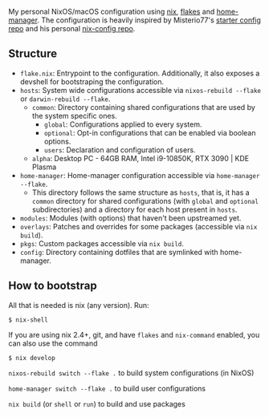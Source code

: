My personal NixOS/macOS configuration using [nix](https://nixos.org),
[flakes](https://nixos.wiki/wiki/Flakes) and
[home-manager](https://nixos.wiki/wiki/Home_Manager). The configuration is
heavily inspired by Misterio77's [starter config
repo](https://github.com/Misterio77/nix-starter-config) and his personal
[nix-config repo](https://github.com/Misterio77/nix-config/tree/main).

## Structure

- `flake.nix`: Entrypoint to the configuration. Additionally, it also exposes a
  devshell for bootstraping the configuration.
- `hosts`: System wide configurations accessible via `nixos-rebuild --flake` or
  `darwin-rebuild --flake`.
  - `common`: Directory containing shared configurations that are used by the
    system specific ones.
    - `global`: Configurations applied to every system.
    - `optional`: Opt-in configurations that can be enabled via boolean options.
    - `users`: Declaration and configuration of users.
  - `alpha`: Desktop PC - 64GB RAM, Intel i9-10850K, RTX 3090 | KDE Plasma
- `home-manager`: Home-manager configuration accessible via `home-manager --flake`.
  - This directory follows the same structure as `hosts`, that is, it has a
    `common` directory for shared configurations (with `global` and `optional`
    subdirectories) and a directory for each host present in `hosts`.
- `modules`: Modules (with options) that haven't been upstreamed yet.
- `overlays`: Patches and overrides for some packages (accessible via `nix
  build`).
- `pkgs`: Custom packages accessible via `nix build`.
- `config`: Directory containing dotfiles that are symlinked with home-manager.

## How to bootstrap

All that is needed is nix (any version). Run:
```
$ nix-shell
```
If you are using nix 2.4+, git, and have `flakes` and `nix-command` enabled, you can also use the command
```
$ nix develop
```

`nixos-rebuild switch --flake .` to build system configurations (in NixOS)

`home-manager switch --flake .` to build user configurations

`nix build` (or `shell` or `run`) to build and use packages
